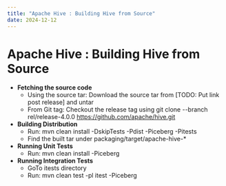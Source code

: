 ```yaml
---
title: "Apache Hive : Building Hive from Source"
date: 2024-12-12
---
```










# Apache Hive : Building Hive from Source






* **Fetching the source code**
	+ Using the source tar: Download the source tar from [TODO: Put link post release] and untar
	+ From Git tag: Checkout the release tag using git clone --branch rel/release-4.0.0 <https://github.com/apache/hive.git>
* **Building Distribution**
	+ Run: mvn clean install -DskipTests -Pdist -Piceberg -Pitests
	+ Find the built tar under packaging/target/apache-hive-*
* **Running Unit Tests**
	+ Run: mvn clean install -Piceberg
* **Running Integration Tests**
	+ GoTo itests directory
	+ Run: mvn clean test -pl itest -Piceberg



 

 

